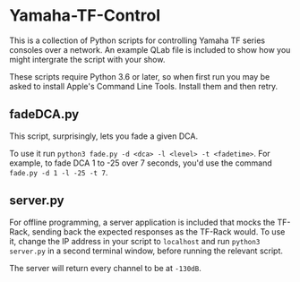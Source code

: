 # Yamaha-TF-Control

This is a collection of Python scripts for controlling Yamaha TF series consoles over a network.  An example QLab file is included to show how you might intergrate the script with your show.

These scripts require Python 3.6 or later, so when first run you may be asked to install Apple's Command Line Tools.  Install them and then retry.

## fadeDCA.py
This script, surprisingly, lets you fade a given DCA.

To use it run `python3 fade.py -d <dca> -l <level> -t <fadetime>`.  For example, to fade DCA 1 to -25 over 7 seconds, you'd use the command `fade.py -d 1 -l -25 -t 7`.

## server.py
For offline programming, a server application is included that mocks the TF-Rack, sending back the expected responses as the TF-Rack would.  To use it, change the IP address in your script to `localhost` and run `python3 server.py` in a second terminal window, before running the relevant script. 

The server will return every channel to be at `-130dB`.
